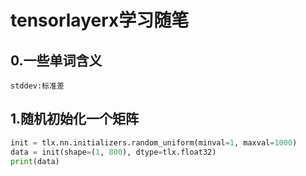 # tensorlayerx学习随笔

## 0.一些单词含义

```
stddev:标准差
```



## 1.随机初始化一个矩阵

```python
init = tlx.nn.initializers.random_uniform(minval=1, maxval=1000)
data = init(shape=(1, 800), dtype=tlx.float32)
print(data)
```

